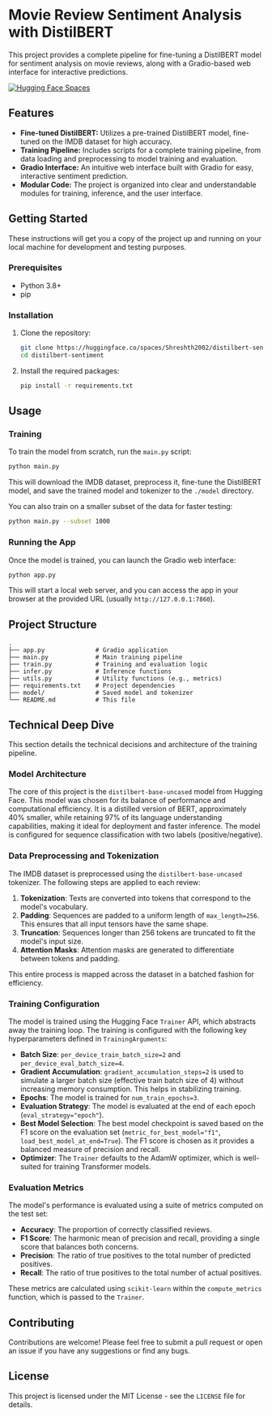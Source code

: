 # Movie Review Sentiment Analysis with DistilBERT

This project provides a complete pipeline for fine-tuning a DistilBERT model for sentiment analysis on movie reviews, along with a Gradio-based web interface for interactive predictions.

[![Hugging Face Spaces](https://img.shields.io/badge/%F0%9F%A4%97%20Hugging%20Face-Spaces-blue)](https://huggingface.co/spaces/Shreshth2002/distilbert-sentiment)

## Features

*   **Fine-tuned DistilBERT:** Utilizes a pre-trained DistilBERT model, fine-tuned on the IMDB dataset for high accuracy.
*   **Training Pipeline:** Includes scripts for a complete training pipeline, from data loading and preprocessing to model training and evaluation.
*   **Gradio Interface:** An intuitive web interface built with Gradio for easy, interactive sentiment prediction.
*   **Modular Code:** The project is organized into clear and understandable modules for training, inference, and the user interface.

## Getting Started

These instructions will get you a copy of the project up and running on your local machine for development and testing purposes.

### Prerequisites

*   Python 3.8+
*   pip

### Installation

1.  Clone the repository:
    ```bash
    git clone https://huggingface.co/spaces/Shreshth2002/distilbert-sentiment
    cd distilbert-sentiment
    ```

2.  Install the required packages:
    ```bash
    pip install -r requirements.txt
    ```

## Usage

### Training

To train the model from scratch, run the `main.py` script:

```bash
python main.py
```

This will download the IMDB dataset, preprocess it, fine-tune the DistilBERT model, and save the trained model and tokenizer to the `./model` directory.

You can also train on a smaller subset of the data for faster testing:

```bash
python main.py --subset 1000
```

### Running the App

Once the model is trained, you can launch the Gradio web interface:

```bash
python app.py
```

This will start a local web server, and you can access the app in your browser at the provided URL (usually `http://127.0.0.1:7860`).

## Project Structure

```
.
├── app.py              # Gradio application
├── main.py             # Main training pipeline
├── train.py            # Training and evaluation logic
├── infer.py            # Inference functions
├── utils.py            # Utility functions (e.g., metrics)
├── requirements.txt    # Project dependencies
├── model/              # Saved model and tokenizer
└── README.md           # This file
```

## Technical Deep Dive

This section details the technical decisions and architecture of the training pipeline.

### Model Architecture

The core of this project is the `distilbert-base-uncased` model from Hugging Face. This model was chosen for its balance of performance and computational efficiency. It is a distilled version of BERT, approximately 40% smaller, while retaining 97% of its language understanding capabilities, making it ideal for deployment and faster inference. The model is configured for sequence classification with two labels (positive/negative).

### Data Preprocessing and Tokenization

The IMDB dataset is preprocessed using the `distilbert-base-uncased` tokenizer. The following steps are applied to each review:

1.  **Tokenization**: Texts are converted into tokens that correspond to the model's vocabulary.
2.  **Padding**: Sequences are padded to a uniform length of `max_length=256`. This ensures that all input tensors have the same shape.
3.  **Truncation**: Sequences longer than 256 tokens are truncated to fit the model's input size.
4.  **Attention Masks**: Attention masks are generated to differentiate between tokens and padding.

This entire process is mapped across the dataset in a batched fashion for efficiency.

### Training Configuration

The model is trained using the Hugging Face `Trainer` API, which abstracts away the training loop. The training is configured with the following key hyperparameters defined in `TrainingArguments`:

*   **Batch Size**: `per_device_train_batch_size=2` and `per_device_eval_batch_size=4`.
*   **Gradient Accumulation**: `gradient_accumulation_steps=2` is used to simulate a larger batch size (effective train batch size of 4) without increasing memory consumption. This helps in stabilizing training.
*   **Epochs**: The model is trained for `num_train_epochs=3`.
*   **Evaluation Strategy**: The model is evaluated at the end of each epoch (`eval_strategy="epoch"`).
*   **Best Model Selection**: The best model checkpoint is saved based on the F1 score on the evaluation set (`metric_for_best_model="f1"`, `load_best_model_at_end=True`). The F1 score is chosen as it provides a balanced measure of precision and recall.
*   **Optimizer**: The `Trainer` defaults to the AdamW optimizer, which is well-suited for training Transformer models.

### Evaluation Metrics

The model's performance is evaluated using a suite of metrics computed on the test set:

*   **Accuracy**: The proportion of correctly classified reviews.
*   **F1 Score**: The harmonic mean of precision and recall, providing a single score that balances both concerns.
*   **Precision**: The ratio of true positives to the total number of predicted positives.
*   **Recall**: The ratio of true positives to the total number of actual positives.

These metrics are calculated using `scikit-learn` within the `compute_metrics` function, which is passed to the `Trainer`.


## Contributing

Contributions are welcome! Please feel free to submit a pull request or open an issue if you have any suggestions or find any bugs.

## License

This project is licensed under the MIT License - see the `LICENSE` file for details.
